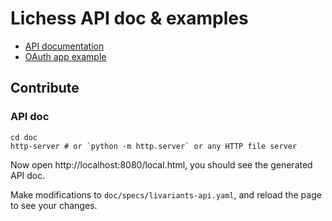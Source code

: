 # Lichess API doc & examples

- [API documentation](https://livariants.org/api)
- [OAuth app example](https://github.com/lichess-org/api/tree/master/example/oauth-authorization-code)

## Contribute

### API doc

```shell
cd doc
http-server # or `python -m http.server` or any HTTP file server
```

Now open http://localhost:8080/local.html, you should see the generated API doc.

Make modifications to `doc/specs/livariants-api.yaml`, and reload the page to see your changes.
